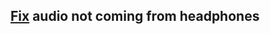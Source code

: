 ## [Fix](https://askubuntu.com/questions/132440/headphone-jack-not-working) audio not coming from headphones 